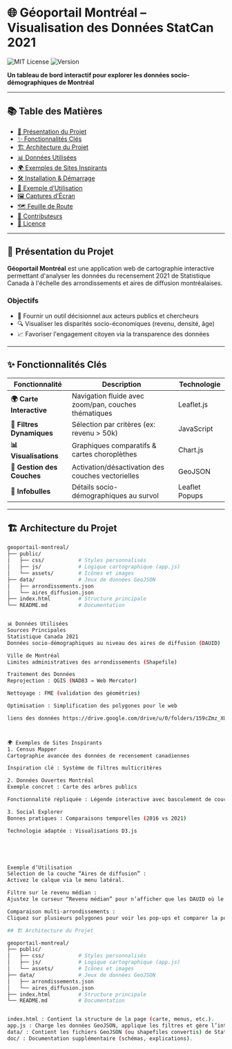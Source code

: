 # 🌐 Géoportail Montréal – Visualisation des Données StatCan 2021

![MIT License](https://img.shields.io/badge/License-MIT-green.svg) 
![Version](https://img.shields.io/badge/Version-1.0.0-blue)

**Un tableau de bord interactif pour explorer les données socio-démographiques de Montréal**  


---

## 📚 Table des Matières
- [🌆 Présentation du Projet](#-présentation-du-projet)
- [✨ Fonctionnalités Clés](#-fonctionnalités-clés)
- [🏗 Architecture du Projet](#-architecture-du-projet)
- [📊 Données Utilisées](#-données-utilisées)
- [🌍 Exemples de Sites Inspirants](#-exemples-de-sites-inspirants)
- [🛠 Installation & Démarrage](#-installation--démarrage)
- [🎯 Exemple d’Utilisation](#-exemple-dutilisation)
- [🖼 Captures d’Écran](#-captures-décran)
- [🗺 Feuille de Route](#-feuille-de-route)
- [👥 Contributeurs](#-contributeurs)
- [📜 Licence](#-licence)

---

## 🌆 Présentation du Projet
**Géoportail Montréal** est une application web de cartographie interactive permettant d'analyser les données du recensement 2021 de Statistique Canada à l'échelle des arrondissements et aires de diffusion montréalaises.

### Objectifs
- 🎯 Fournir un outil décisionnel aux acteurs publics et chercheurs
- 🔍 Visualiser les disparités socio-économiques (revenu, densité, âge)
- 📈 Favoriser l'engagement citoyen via la transparence des données

---

## ✨ Fonctionnalités Clés
| Fonctionnalité | Description | Technologie |
|----------------|-------------|-------------|
| **🌍 Carte Interactive** | Navigation fluide avec zoom/pan, couches thématiques | Leaflet.js |
| **🔎 Filtres Dynamiques** | Sélection par critères (ex: revenu > 50k) | JavaScript |
| **📊 Visualisations** | Graphiques comparatifs & cartes choroplèthes | Chart.js |
| **🔄 Gestion des Couches** | Activation/désactivation des couches vectorielles | GeoJSON |
| **📌 Infobulles** | Détails socio-démographiques au survol | Leaflet Popups |

---

## 🏗 Architecture du Projet
```bash
geoportail-montreal/
├── public/
│   ├── css/           # Styles personnalisés
│   ├── js/            # Logique cartographique (app.js)
│   └── assets/        # Icônes et images
├── data/              # Jeux de données GeoJSON
│   ├── arrondissements.json
│   └── aires_diffusion.json
├── index.html         # Structure principale
└── README.md          # Documentation


📊 Données Utilisées
Sources Principales
Statistique Canada 2021
Données socio-démographiques au niveau des aires de diffusion (DAUID)

Ville de Montréal
Limites administratives des arrondissements (Shapefile)

Traitement des Données
Reprojection : QGIS (NAD83 → Web Mercator)

Nettoyage : FME (validation des géométries)

Optimisation : Simplification des polygones pour le web

liens des données https://drive.google.com/drive/u/0/folders/159cZmz_XU4CxS5tfzuFcpOks9_qQNcCA



🌍 Exemples de Sites Inspirants
1. Census Mapper
Cartographie avancée des données de recensement canadiennes

Inspiration clé : Système de filtres multicritères

2. Données Ouvertes Montréal
Exemple concret : Carte des arbres publics

Fonctionnalité répliquée : Légende interactive avec basculement de couches

3. Social Explorer
Bonnes pratiques : Comparaisons temporelles (2016 vs 2021)

Technologie adaptée : Visualisations D3.js





Exemple d’Utilisation
Sélection de la couche “Aires de diffusion” :
Activez le calque via le menu latéral.

Filtre sur le revenu médian :
Ajustez le curseur “Revenu médian” pour n’afficher que les DAUID où le revenu est supérieur à 40 000 $.

Comparaison multi-arrondissements :
Cliquez sur plusieurs polygones pour voir les pop-ups et comparer la population, la densité, etc.

## 🏗 Architecture du Projet

geoportail-montreal/
├── public/
│   ├── css/           # Styles personnalisés
│   ├── js/            # Logique cartographique (app.js)
│   └── assets/        # Icônes et images
├── data/              # Jeux de données GeoJSON
│   ├── arrondissements.json
│   └── aires_diffusion.json
├── index.html         # Structure principale
└── README.md          # Documentation


index.html : Contient la structure de la page (carte, menus, etc.).
app.js : Charge les données GeoJSON, applique les filtres et gère l’interface de la carte.
data/ : Contient les fichiers GeoJSON (ou shapefiles convertis) de StatCan et des arrondissements.
doc/ : Documentation supplémentaire (schémas, explications).
